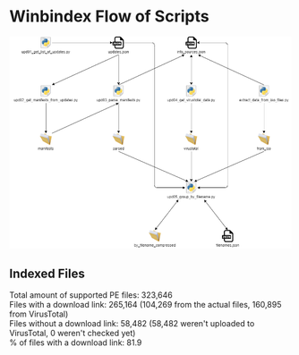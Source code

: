 # Winbindex Flow of Scripts

![winbindex-scripts-flow.png](winbindex-scripts-flow.png)

## Indexed Files

<!--FileStats-->
Total amount of supported PE files: 323,646  
Files with a download link: 265,164 (104,269 from the actual files, 160,895 from VirusTotal)  
Files without a download link: 58,482 (58,482 weren't uploaded to VirusTotal, 0 weren't checked yet)  
% of files with a download link: 81.9  
<!--/FileStats-->
